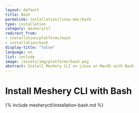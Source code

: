 ```yaml
---
layout: default
title: Bash
permalink: installation/linux-mac/bash
type: installation
category: mesheryctl
redirect_from:
- installation/platforms/bash
- installation/bash
display-title: "false"
language: en
list: include
image: /assets/img/platforms/bash.png
abstract: Install Meshery CLI on Linux or MacOS with Bash
---
```

# Install Meshery CLI with Bash

{% include mesheryctl/installation-bash.md %}
